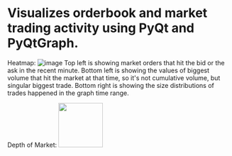 # Visualizes orderbook and market trading activity using PyQt and PyQtGraph.
Heatmap:
![image](https://github.com/akenshaw/btcusdt-orderflow/assets/63060680/4dfc2ccf-cdae-4fe1-8731-0e059b1522a2)
Top left is showing market orders that hit the bid or the ask in the recent minute. Bottom left is showing the values of biggest volume that hit the market at that time, so it's not cumulative volume, but singular biggest trade. Bottom right is showing the size distributions of trades happened in the graph time range. 

Depth of Market:
<img src="https://github.com/akenshaw/btcusdt-orderflow/assets/63060680/43b468b1-1f3e-4f74-8b72-22eeafc723c2" width="100" height="100">

